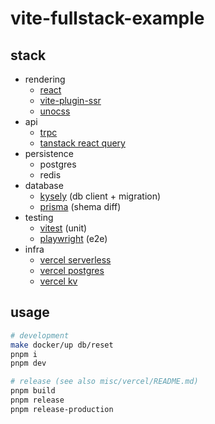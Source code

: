 # vite-fullstack-example

## stack

- rendering
  - [react](https://github.com/facebook/react)
  - [vite-plugin-ssr](https://github.com/brillout/vite-plugin-ssr)
  - [unocss](https://github.com/unocss/unocss/)
- api
  - [trpc](https://github.com/trpc/trpc)
  - [tanstack react query](https://github.com/TanStack/query)
- persistence
  - postgres
  - redis
- database
  - [kysely](https://github.com/kysely-org/kysely) (db client + migration)
  - [prisma](https://github.com/prisma/prisma) (shema diff)
- testing
  - [vitest](https://github.com/vitest-dev/vitest) (unit)
  - [playwright](https://github.com/microsoft/playwright) (e2e)
- infra
  - [vercel serverless](https://vercel.com/docs/concepts/functions/serverless-functions)
  - [vercel postgres](https://vercel.com/docs/storage/vercel-postgres)
  - [vercel kv](https://vercel.com/docs/storage/vercel-kv)

## usage

```sh
# development
make docker/up db/reset
pnpm i
pnpm dev

# release (see also misc/vercel/README.md)
pnpm build
pnpm release
pnpm release-production
```
